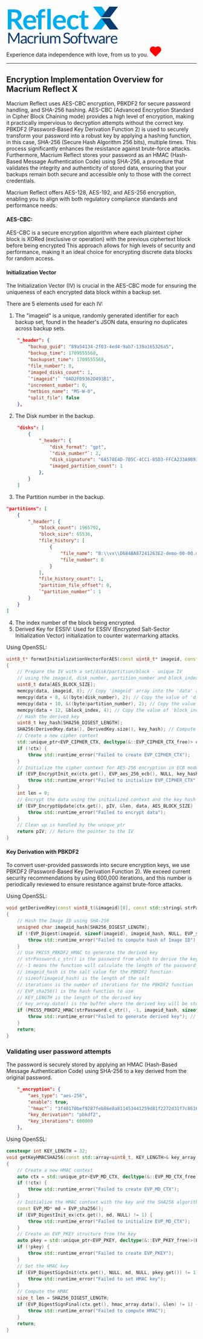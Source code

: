 <img src="../assets/ReflectX.png" width="300"> <br>Experience data independence with love, from us to you. <img src="../assets/Love_Heart_symbol.svg" width="30">


***

## Encryption Implementation Overview for Macrium Reflect X
Macrium Reflect uses AES-CBC encryption, PBKDF2 for secure password handling, and SHA-256 hashing. AES-CBC (Advanced Encryption Standard in Cipher Block Chaining mode) provides a high level of encryption, making it practically impervious to decryption attempts without the correct key. PBKDF2 (Password-Based Key Derivation Function 2) is used to securely transform your password into a robust key by applying a hashing function, in this case, SHA-256 (Secure Hash Algorithm 256 bits), multiple times. This process significantly enhances the resistance against brute-force attacks. Furthermore, Macrium Reflect stores your password as an HMAC (Hash-Based Message Authentication Code) using SHA-256, a procedure that validates the integrity and authenticity of stored data, ensuring that your backups remain both secure and accessible only to those with the correct credentials. 

Macrium Reflect offers AES-128, AES-192, and AES-256 encryption, enabling you to align with both regulatory compliance standards and performance needs. 
#### AES-CBC: 

AES-CBC is a secure encryption algorithm where each plaintext cipher block is XORed (exclusive or operation) with the previous ciphertext block before being encrypted  This approach allows for high levels of security and performance, making it an ideal choice for encrypting discrete data blocks for random access.

#### Initialization Vector

The Initialization Vector (IV) is crucial in the AES-CBC mode for ensuring the uniqueness of each encrypted data block within a backup set.

There are 5 elements used for each IV:

1. The "imageid" is a unique, randomly generated identifier for each backup set, found in the header's JSON data, ensuring no duplicates across backup sets.
```json
    "_header": {
        "backup_guid": "89a54134-2f03-4ed4-9ab7-139a165326a5",
        "backup_time": 1709555568,
        "backupset_time": 1709555568,
        "file_number": 0,
        "imaged_disks_count": 1,
        `"imageid":` "0AD2FD9362D493B1",
        "increment_number": 0,
        "netbios_name": "MS-W-0",
        "split_file": false
    },
```   
2. The Disk number in the backup. 
```json
    "disks": [
        {
            "_header": {
                "disk_format": "gpt",
                `"disk_number"`: 2,
                "disk_signature": "6A578E4D-7B5C-4CC1-85D3-FFCA233A9B93",
                "imaged_partition_count": 1
            },
        }
    ]

```
3. The Partition number in the backup.
```json
"partitions": [
    {
        "_header": {
            "block_count": 1965792,
            "block_size": 65536,
            "file_history": [
                {
                    "file_name": "B:\\vx\\D684BA87241263E2-demo-00-00.mrimg",
                    "file_number": 0
                }
            ],
            "file_history_count": 1,
            "partition_file_offset": 0,
            `"partition_number"`: 1
        }
    }
]
```
4. The index number of the block being encrypted.
5. Derived Key for ESSIV: Used for ESSIV (Encrypted Salt-Sector Initialization Vector) initialization to counter watermarking attacks.

Using OpenSSL:
```c++
uint8_t* formatInitializationVectorForAES(const uint8_t* imageid, const int32_t disk_number, const int32_t partition_number, const int32_t block_index, const std::array<uint8_t, KEY_LENGTH>& DerivedKey, uint8_t* pIV)
{
	// Prepare the IV with a set/disk/partition/block - unique IV
	// using the imageid, disk_number, partition_number and block_index
	uint8_t data[AES_BLOCK_SIZE];
	memcpy(data, imageid, 8); // Copy 'imageid' array into the 'data' array
	memcpy(data + 8, &((byte)disk_number), 2); // Copy the value of 'disk_number' into the 'data' array starting at the 9th byte (index 8). 'disk_number' is a 16-bit integer (2 bytes)
	memcpy(data + 10, &((byte)partition_number), 2); // Copy the value of 'partition_number' into the 'data' array starting at the 11th byte (index 10). 'partition_number' is a 16-bit integer (2 bytes)
	memcpy(data + 12, &block_index, 4); // Copy the value of 'block_index' into the 'data' array starting at the 13th byte (index 12). 'block_index' is a 32-bit integer (4 bytes)
	// Hash the derived key
	uint8_t key_hash[SHA256_DIGEST_LENGTH];
	SHA256(DerivedKey.data(), DerivedKey.size(), key_hash); // Compute SHA-256 hash of the derived key
	// Create a new cipher context
	std::unique_ptr<EVP_CIPHER_CTX, decltype(&::EVP_CIPHER_CTX_free)> ctx(EVP_CIPHER_CTX_new(), ::EVP_CIPHER_CTX_free);
	if (!ctx) {
		throw std::runtime_error("Failed to create EVP_CIPHER_CTX");
	}
	// Initialize the cipher context for AES-256 encryption in ECB mode
	if (EVP_EncryptInit_ex(ctx.get(), EVP_aes_256_ecb(), NULL, key_hash, NULL) != 1) {
		throw std::runtime_error("Failed to initialize EVP_CIPHER_CTX");
	}
	int len = 0;
	// Encrypt the data using the initialized context and the key hash
	if (EVP_EncryptUpdate(ctx.get(), pIV, &len, data, AES_BLOCK_SIZE) != 1) {
		throw std::runtime_error("Failed to encrypt data");
	}
	// Clean up is handled by the unique_ptr
	return pIV; // Return the pointer to the IV
}
```

#### Key Derivation with PBKDF2

To convert user-provided passwords into secure encryption keys, we use PBKDF2 (Password-Based Key Derivation Function 2). We exceed current security recommendations by using 600,000 iterations, and this number is periodically reviewed to ensure resistance against brute-force attacks.

Using OpenSSL:
```c++
void getDerivedKey(const uint8_t(&imageid)[8], const std::string& strPassword, const int iterations, std::array<uint8_t, KEY_LENGTH>& DerivedKey)
{
    // Hash the Image ID using SHA-256
    unsigned char imageid_hash[SHA256_DIGEST_LENGTH];
    if (!EVP_Digest(imageid, sizeof(imageid), imageid_hash, NULL, EVP_sha256(), NULL)) {
        throw std::runtime_error("Failed to compute hash of Image ID");
    }
    // Use PKCS5_PBKDF2_HMAC to generate the derived key
    // strPassword.c_str() is the password from which to derive the key
    // -1 means the function will calculate the length of the password string
    // imageid_hash is the salt value for the PBKDF2 function
    // sizeof(imageid_hash) is the length of the salt
    // iterations is the number of iterations for the PBKDF2 function
    // EVP_sha256() is the hash function to use
    // KEY_LENGTH is the length of the derived key
    // key_array.data() is the buffer where the derived key will be stored
    if (PKCS5_PBKDF2_HMAC(strPassword.c_str(), -1, imageid_hash, sizeof(imageid_hash), iterations, EVP_sha256(), KEY_LENGTH, DerivedKey.data()) != 1) {
        throw std::runtime_error("Failed to generate derived key"); // Throw an error if the key generation failed
    }
    return; 
}
```
### Validating user password attempts
The password is securely stored by applying an HMAC (Hash-Based Message Authentication Code) using SHA-256 to a key derived from the original password.
```json
    "_encryption": {
        "aes_type": "aes-256",
        "enable": true,
        `"hmac"`: "3f40170bef9287feb86e8a811453441259d81f2272d31f7c861644cddfd7b814",
        "key_derivation": "pbkdf2",
        "key_iterations": 600000
    },
```
Using OpenSSL:
```c++
constexpr int KEY_LENGTH = 32;
void getKeyHMACSHA256(const std::array<uint8_t, KEY_LENGTH>& key_array, std::array<uint8_t, SHA256_DIGEST_LENGTH>& hmac_array)
{
	// Create a new HMAC context
	auto ctx = std::unique_ptr<EVP_MD_CTX, decltype(&::EVP_MD_CTX_free)>(EVP_MD_CTX_new(), ::EVP_MD_CTX_free);
	if (!ctx) {
		throw std::runtime_error("Failed to create EVP_MD_CTX");
	}
	// Initialize the HMAC context with the key and the SHA256 algorithm
	const EVP_MD* md = EVP_sha256();
	if (EVP_DigestInit_ex(ctx.get(), md, NULL) != 1) {
		throw std::runtime_error("Failed to initialize EVP_MD_CTX");
	}
	// Create an EVP_PKEY structure from the key
	auto pkey = std::unique_ptr<EVP_PKEY, decltype(&::EVP_PKEY_free)>(EVP_PKEY_new_mac_key(EVP_PKEY_HMAC, NULL, key_array.data(), (int)key_array.size()), ::EVP_PKEY_free);
	if (!pkey) {
		throw std::runtime_error("Failed to create EVP_PKEY");
	}
	// Set the HMAC key
	if (EVP_DigestSignInit(ctx.get(), NULL, md, NULL, pkey.get()) != 1) {
		throw std::runtime_error("Failed to set HMAC key");
	}
	// Compute the HMAC
	size_t len = SHA256_DIGEST_LENGTH;
	if (EVP_DigestSignFinal(ctx.get(), hmac_array.data(), &len) != 1) {
		throw std::runtime_error("Failed to compute HMAC");
	}
	return;
}
```



